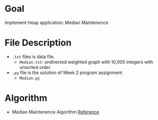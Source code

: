 # Goal
Implement Heap application: Median Maintenence
# File Description
- `.txt` files is data file.
  - `Median.txt`: undirected weighted graph with 10,000 integers with unsorted order
- `.py` file is the solution of Week 2 program assignment
  - `Median.py`
  
# Algorithm
- Median Maintenence Algorithm [Reference](https://github.com/SSQ/Coursera-Stanford-Graph-Search-Shortest-Paths-and-Data-Structures/blob/master/Lecture%20Slides/12.2-slides_algo-ds-heaps-basics_typed.pdf)
